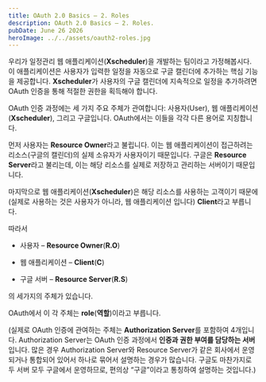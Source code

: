 ```yaml
---
title: OAuth 2.0 Basics – 2. Roles
description: OAuth 2.0 Basics – 2. Roles.
pubDate: June 26 2026
heroImage: ../../assets/oauth2-roles.jpg
---
```


우리가 일정관리 웹 애플리케이션(**Xscheduler**)을 개발하는 팀이라고 가정해봅시다. 이 애플리케이션은 사용자가 입력한 일정을 자동으로 구글 캘린더에 추가하는 핵심 기능을 제공합니다. **Xscheduler**가 사용자의 구글 캘린더에 지속적으로 일정을 추가하려면 OAuth 인증을 통해 적절한 권한을 획득해야 합니다.

OAuth 인증 과정에는 세 가지 주요 주체가 관여합니다: 사용자(User), 웹 애플리케이션(**Xscheduler**), 그리고 구글입니다. OAuth에서는 이들을 각각 다른 용어로 지칭합니다.

먼저 사용자는 **Resource Owner**라고 불립니다. 이는 웹 애플리케이션이 접근하려는 리소스(구글의 캘린더)의 실제 소유자가 사용자이기 때문입니다. 구글은 **Resource Server**라고 불리는데, 이는 해당 리소스를 실제로 저장하고 관리하는 서버이기 때문입니다.

마지막으로 웹 애플리케이션(**Xscheduler**)은 해당 리소스를 사용하는 고객이기 때문에(실제로 사용하는 것은 사용자가 아니라, 웹 애플리케이션 입니다) **Client**라고 부릅니다.

따라서

- 사용자 – **Resource Owner**(**R.O**)

- 웹 애플리케이션 – **Client**(**C**)

- 구글 서버 – **Resource Server**(**R.S**)

의 세가지의 주체가 있습니다.

OAuth에서 이 각 주체는 **role**(**역할**)이라고 부릅니다.

(실제로 OAuth 인증에 관여하는 주체는 **Authorization Server**를 포함하여 4개입니다. Authorization Server는 OAuth 인증 과정에서 **인증과 권한 부여를 담당하는 서버**입니다. 많은 경우 Authorization Server와 Resource Server가 같은 회사에서 운영되거나 통합되어 있어서 하나로 묶어서 설명하는 경우가 많습니다. 구글도 마찬가지로 두 서버 모두 구글에서 운영하므로, 편의상 “구글”이라고 통칭하여 설명하는 것입니다.)



